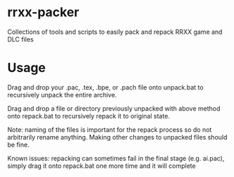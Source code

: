 # rrxx-packer
Collections of tools and scripts to easily pack and repack RRXX game and DLC files

# Usage
Drag and drop your .pac, .tex, .bpe, or .pach file onto unpack.bat to recursively unpack the entire archive.

Drag and drop a file or directory previously unpacked with above method onto repack.bat to recursively repack it to original state.

Note: naming of the files is important for the repack process so do not arbitrarily rename anything. Making other changes to unpacked files should be fine.

Known issues: repacking can sometimes fail in the final stage (e.g. ai.pac), simply drag it onto repack.bat one more time and it will complete
